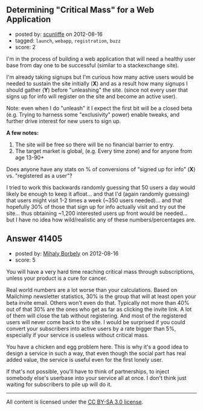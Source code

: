 ## Determining "Critical Mass" for a Web Application

- posted by: [scunliffe](https://stackexchange.com/users/-1/1103-scunliffe) on 2012-08-16
- tagged: `launch`, `webapp`, `registration`, `buzz`
- score: 2

I'm in the process of building a web application that will need a healthy user base from day one to be successful (similar to a stackexchange site).

I'm already taking signups but I'm curious how many active users would be needed to sustain the site initially (**X**) and as a result how many signups I should gather (**Y**) before "unleashing" the site. (since not every user that signs up for info will register on the site and become an active user).

Note: even when I do "unleash" it I expect the first bit will be a closed beta (e.g. Trying to harness some "exclusivity" power) enable tweaks, and further drive interest for new users to sign up.

**A few notes:**

1. The site will be free so there will be no financial barrier to entry.
2. The target market is global, (e.g. Every time zone)  and for anyone from age 13-90+


Does anyone have any stats on % of conversions of "signed up for info" (**X**)  vs. "registered as a user"?

I tried to work this backwards randomly guessing that 50 users a day would likely be enough to keep it afloat... and that I'd (again randomly guessing) that users might visit 1-2 times a week (~350 users needed)... and that hopefully 30% of those that sign up for info actually visit and try out the site... thus obtaining ~1,200 interested users up front would be needed... but I have no idea how wild/realistic any of these numbers/percentages are.


## Answer 41405

- posted by: [Mihaly Borbely](https://stackexchange.com/users/-1/13257-mihaly-borbely) on 2012-08-16
- score: 5

You will have a very hard time reaching critical mass through subscriptions, unless your product is a cure for cancer.

Real world numbers are a lot worse than your calculations. Based on Mailchimp newsletter statistics, 30% is the group that will at least open your beta invite email. Others won't even do that. Typically not more than 40% out of that 30% are the ones who get as far as clicking the invite link. A lot of them will close the tab without registering. And most of the registered users will never come back to the site. I would be surprised if you could convert your subscribers into active users by a rate bigger than 5%, especially if your service is useless without critical mass.

You have a chicken and egg problem here. This is why it's a good idea to design a service in such a way, that even though the social part has real added value, the service is useful even for the first lonely user.

If that's not possible, you'll have to think of partnerships, to inject somebody else's userbase into your service all at once. I don't think just waiting for subscribers to pile up will do it.




---

All content is licensed under the [CC BY-SA 3.0 license](https://creativecommons.org/licenses/by-sa/3.0/).
